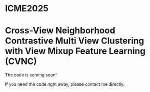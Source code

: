 # ICME2025
# Cross-View Neighborhood Contrastive Multi View Clustering with View Mixup Feature Learning (CVNC)
The code is coming soon! 

If you need the code right away, please contact me directly.
